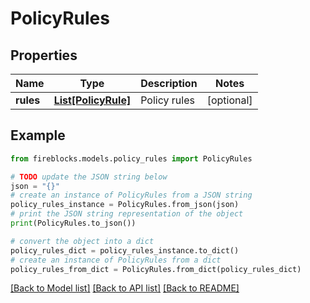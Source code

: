 # PolicyRules


## Properties

Name | Type | Description | Notes
------------ | ------------- | ------------- | -------------
**rules** | [**List[PolicyRule]**](PolicyRule.md) | Policy rules | [optional] 

## Example

```python
from fireblocks.models.policy_rules import PolicyRules

# TODO update the JSON string below
json = "{}"
# create an instance of PolicyRules from a JSON string
policy_rules_instance = PolicyRules.from_json(json)
# print the JSON string representation of the object
print(PolicyRules.to_json())

# convert the object into a dict
policy_rules_dict = policy_rules_instance.to_dict()
# create an instance of PolicyRules from a dict
policy_rules_from_dict = PolicyRules.from_dict(policy_rules_dict)
```
[[Back to Model list]](../README.md#documentation-for-models) [[Back to API list]](../README.md#documentation-for-api-endpoints) [[Back to README]](../README.md)


